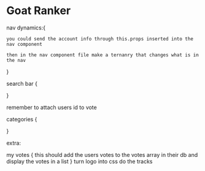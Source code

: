 # Goat Ranker

nav dynamics:{

    you could send the account info through this.props inserted into the nav component

    then in the nav component file make a ternanry that changes what is in the nav

}

search bar {
  
}

remember to attach users id to vote

categories {

}

extra:

my votes {
this should add the users votes to the votes array in their db and display the votes in a list
}
turn logo into css
do the tracks

